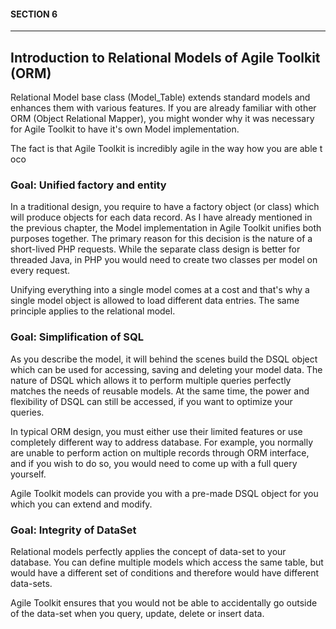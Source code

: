 #### SECTION 6
----
## Introduction to Relational Models of Agile Toolkit (ORM)

Relational Model base class (Model_Table) extends standard models and enhances them with various features. If you are already familiar with other ORM (Object Relational Mapper), you might wonder why it was necessary for Agile Toolkit to have it's own Model implementation.

The fact is that Agile Toolkit is incredibly agile in the way how you are able t oco

### Goal: Unified factory and entity

In a traditional design, you require to have a factory object (or class) which will produce objects for each data record. As I have already mentioned in the previous chapter, the Model implementation in Agile Toolkit unifies both purposes together. The primary reason for this decision is the nature of a short-lived PHP requests. While the separate class design is better for threaded Java, in PHP you would need to create two classes per model on every request.

Unifying everything into a single model comes at a cost and that's why a single model object is allowed to load different data entries. The same principle applies to the relational model.

### Goal: Simplification of SQL

As you describe the model, it will behind the scenes build the DSQL object which can be used for accessing, saving and deleting your model data. The nature of DSQL which allows it to perform multiple queries perfectly matches the needs of reusable models. At the same time, the power and flexibility of DSQL can still be accessed, if you want to optimize your queries.

In typical ORM design, you must either use their limited features or use completely different way to address database. For example, you normally are unable to perform action on multiple records through ORM interface, and if you wish to do so, you would need to come up with a full query yourself.

Agile Toolkit models can provide you with a pre-made DSQL object for you which you can extend and modify.

### Goal: Integrity of DataSet

Relational models perfectly applies the concept of data-set to your database. You can define multiple models which access the same table, but would have a different set of conditions and therefore would have different data-sets.

Agile Toolkit ensures that you would not be able to accidentally go outside of the data-set when you query, update, delete or insert data.